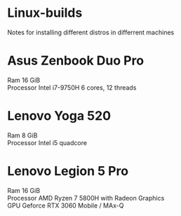 # Linux-builds
Notes for installing different distros in differrent machines

# Asus Zenbook Duo Pro
Ram 16 GiB  
Processor Intel i7-9750H 6 cores, 12 threads  

# Lenovo Yoga 520
Ram 8 GiB  
Processor Intel i5 quadcore  

# Lenovo Legion 5 Pro
Ram  16 GiB  
Processor   AMD Ryzen 7 5800H with Radeon Graphics  
GPU Geforce RTX 3060 Mobile / MAx-Q
